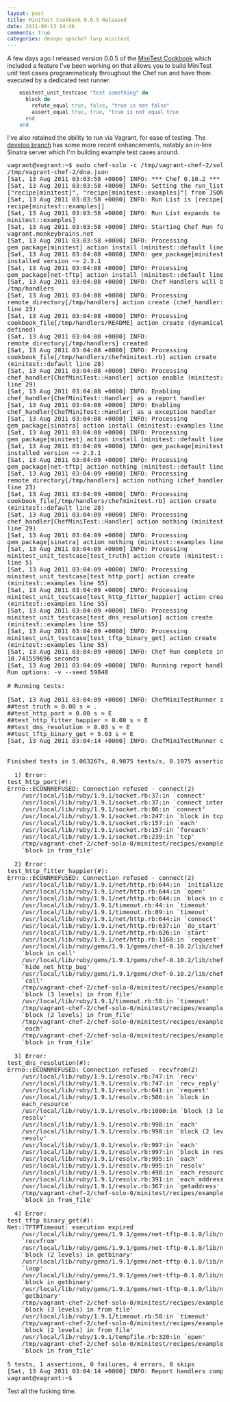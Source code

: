 ```yaml
---
layout: post
title: MiniTest Cookbook 0.0.5 Released
date: 2011-08-13 14:46
comments: true
categories: devops opschef lwrp minitest
---
```


A few days ago I released version 0.0.5 of the [MiniTest
Cookbook](https://github.com/fujin/minitest-cookbook) which included a
feature I've been working on that allows you to build MiniTest unit
test cases programmaticaly throughout the Chef run and have them
executed by a dedicated test runner.

``` ruby
    minitest_unit_testcase "test something" do
      block do
        refute_equal true, false, "true is not false"
        assert_equal true, true, "true is not equal true
      end
    end
```

I've also retained the ability to run via Vagrant, for ease of
testing. The [develop branch](https://github.com/fujin/minitest-cookbook/tree/develop) has some more recent enhancements, notably
an in-line Sinatra server which I'm building example test cases
around.

<pre>
vagrant@vagrant:~$ sudo chef-solo -c /tmp/vagrant-chef-2/solo.rb -j
/tmp/vagrant-chef-2/dna.json
[Sat, 13 Aug 2011 03:03:58 +0000] INFO: *** Chef 0.10.2 ***
[Sat, 13 Aug 2011 03:03:58 +0000] INFO: Setting the run_list to
["recipe[minitest]", "recipe[minitest::examples]"] from JSON
[Sat, 13 Aug 2011 03:03:58 +0000] INFO: Run List is [recipe[minitest],
recipe[minitest::examples]]
[Sat, 13 Aug 2011 03:03:58 +0000] INFO: Run List expands to [minitest,
minitest::examples]
[Sat, 13 Aug 2011 03:03:58 +0000] INFO: Starting Chef Run for
vagrant.monkeybrains.net
[Sat, 13 Aug 2011 03:03:58 +0000] INFO: Processing
gem_package[minitest] action install (minitest::default line 19)
[Sat, 13 Aug 2011 03:04:08 +0000] INFO: gem_package[minitest]
installed version ~> 2.3.1
[Sat, 13 Aug 2011 03:04:08 +0000] INFO: Processing
gem_package[net-tftp] action install (minitest::default line 24)
[Sat, 13 Aug 2011 03:04:08 +0000] INFO: Chef Handlers will be at:
/tmp/handlers
[Sat, 13 Aug 2011 03:04:08 +0000] INFO: Processing
remote_directory[/tmp/handlers] action create (chef_handler::default
line 23)
[Sat, 13 Aug 2011 03:04:08 +0000] INFO: Processing
cookbook_file[/tmp/handlers/README] action create (dynamically
defined)
[Sat, 13 Aug 2011 03:04:08 +0000] INFO:
remote_directory[/tmp/handlers] created
[Sat, 13 Aug 2011 03:04:08 +0000] INFO: Processing
cookbook_file[/tmp/handlers/chefminitest.rb] action create
(minitest::default line 28)
[Sat, 13 Aug 2011 03:04:08 +0000] INFO: Processing
chef_handler[ChefMiniTest::Handler] action enable (minitest::default
line 29)
[Sat, 13 Aug 2011 03:04:08 +0000] INFO: Enabling
chef_handler[ChefMiniTest::Handler] as a report handler
[Sat, 13 Aug 2011 03:04:08 +0000] INFO: Enabling
chef_handler[ChefMiniTest::Handler] as a exception handler
[Sat, 13 Aug 2011 03:04:08 +0000] INFO: Processing
gem_package[sinatra] action install (minitest::examples line 1)
[Sat, 13 Aug 2011 03:04:08 +0000] INFO: Processing
gem_package[minitest] action install (minitest::default line 19)
[Sat, 13 Aug 2011 03:04:09 +0000] INFO: gem_package[minitest]
installed version ~> 2.3.1
[Sat, 13 Aug 2011 03:04:09 +0000] INFO: Processing
gem_package[net-tftp] action nothing (minitest::default line 24)
[Sat, 13 Aug 2011 03:04:09 +0000] INFO: Processing
remote_directory[/tmp/handlers] action nothing (chef_handler::default
line 23)
[Sat, 13 Aug 2011 03:04:09 +0000] INFO: Processing
cookbook_file[/tmp/handlers/chefminitest.rb] action create
(minitest::default line 28)
[Sat, 13 Aug 2011 03:04:09 +0000] INFO: Processing
chef_handler[ChefMiniTest::Handler] action nothing (minitest::default
line 29)
[Sat, 13 Aug 2011 03:04:09 +0000] INFO: Processing
gem_package[sinatra] action nothing (minitest::examples line 1)
[Sat, 13 Aug 2011 03:04:09 +0000] INFO: Processing
minitest_unit_testcase[test_truth] action create (minitest::examples
line 5)
[Sat, 13 Aug 2011 03:04:09 +0000] INFO: Processing
minitest_unit_testcase[test_http_port] action create
(minitest::examples line 55)
[Sat, 13 Aug 2011 03:04:09 +0000] INFO: Processing
minitest_unit_testcase[test_http_fitter_happier] action create
(minitest::examples line 55)
[Sat, 13 Aug 2011 03:04:09 +0000] INFO: Processing
minitest_unit_testcase[test_dns_resolution] action create
(minitest::examples line 55)
[Sat, 13 Aug 2011 03:04:09 +0000] INFO: Processing
minitest_unit_testcase[test_tftp_binary_get] action create
(minitest::examples line 55)
[Sat, 13 Aug 2011 03:04:09 +0000] INFO: Chef Run complete in
10.741559696 seconds
[Sat, 13 Aug 2011 03:04:09 +0000] INFO: Running report handlers
Run options: -v --seed 59848

# Running tests:

[Sat, 13 Aug 2011 03:04:09 +0000] INFO: ChefMiniTestRunner starting
#<Class:0x00000004570568>#test_truth = 0.00 s = .
#<Class:0x00000004570400>#test_http_port = 0.00 s = E
#<Class:0x00000004570298>#test_http_fitter_happier = 0.00 s = E
#<Class:0x00000004570130>#test_dns_resolution = 0.03 s = E
#<Class:0x0000000456ffc8>#test_tftp_binary_get = 5.03 s = E
[Sat, 13 Aug 2011 03:04:14 +0000] INFO: ChefMiniTestRunner completed


Finished tests in 5.063267s, 0.9875 tests/s, 0.1975 assertions/s.

  1) Error:
test_http_port(#<Class:0x00000004570400>):
Errno::ECONNREFUSED: Connection refused - connect(2)
    /usr/local/lib/ruby/1.9.1/socket.rb:37:in `connect'
    /usr/local/lib/ruby/1.9.1/socket.rb:37:in `connect_internal'
    /usr/local/lib/ruby/1.9.1/socket.rb:86:in `connect'
    /usr/local/lib/ruby/1.9.1/socket.rb:247:in `block in tcp'
    /usr/local/lib/ruby/1.9.1/socket.rb:157:in `each'
    /usr/local/lib/ruby/1.9.1/socket.rb:157:in `foreach'
    /usr/local/lib/ruby/1.9.1/socket.rb:239:in `tcp'
    /tmp/vagrant-chef-2/chef-solo-0/minitest/recipes/examples.rb:18:in
    `block in from_file'

  2) Error:
test_http_fitter_happier(#<Class:0x00000004570298>):
Errno::ECONNREFUSED: Connection refused - connect(2)
    /usr/local/lib/ruby/1.9.1/net/http.rb:644:in `initialize'
    /usr/local/lib/ruby/1.9.1/net/http.rb:644:in `open'
    /usr/local/lib/ruby/1.9.1/net/http.rb:644:in `block in connect'
    /usr/local/lib/ruby/1.9.1/timeout.rb:44:in `timeout'
    /usr/local/lib/ruby/1.9.1/timeout.rb:89:in `timeout'
    /usr/local/lib/ruby/1.9.1/net/http.rb:644:in `connect'
    /usr/local/lib/ruby/1.9.1/net/http.rb:637:in `do_start'
    /usr/local/lib/ruby/1.9.1/net/http.rb:626:in `start'
    /usr/local/lib/ruby/1.9.1/net/http.rb:1168:in `request'
    /usr/local/lib/ruby/gems/1.9.1/gems/chef-0.10.2/lib/chef/rest/rest_request.rb:84:in
    `block in call'
    /usr/local/lib/ruby/gems/1.9.1/gems/chef-0.10.2/lib/chef/rest/rest_request.rb:99:in
    `hide_net_http_bug'
    /usr/local/lib/ruby/gems/1.9.1/gems/chef-0.10.2/lib/chef/rest/rest_request.rb:83:in
    `call'
    /tmp/vagrant-chef-2/chef-solo-0/minitest/recipes/examples.rb:30:in
    `block (3 levels) in from_file'
    /usr/local/lib/ruby/1.9.1/timeout.rb:58:in `timeout'
    /tmp/vagrant-chef-2/chef-solo-0/minitest/recipes/examples.rb:29:in
    `block (2 levels) in from_file'
    /tmp/vagrant-chef-2/chef-solo-0/minitest/recipes/examples.rb:26:in
    `each'
    /tmp/vagrant-chef-2/chef-solo-0/minitest/recipes/examples.rb:26:in
    `block in from_file'

  3) Error:
test_dns_resolution(#<Class:0x00000004570130>):
Errno::ECONNREFUSED: Connection refused - recvfrom(2)
    /usr/local/lib/ruby/1.9.1/resolv.rb:747:in `recv'
    /usr/local/lib/ruby/1.9.1/resolv.rb:747:in `recv_reply'
    /usr/local/lib/ruby/1.9.1/resolv.rb:641:in `request'
    /usr/local/lib/ruby/1.9.1/resolv.rb:506:in `block in
    each_resource'
    /usr/local/lib/ruby/1.9.1/resolv.rb:1000:in `block (3 levels) in
    resolv'
    /usr/local/lib/ruby/1.9.1/resolv.rb:998:in `each'
    /usr/local/lib/ruby/1.9.1/resolv.rb:998:in `block (2 levels) in
    resolv'
    /usr/local/lib/ruby/1.9.1/resolv.rb:997:in `each'
    /usr/local/lib/ruby/1.9.1/resolv.rb:997:in `block in resolv'
    /usr/local/lib/ruby/1.9.1/resolv.rb:995:in `each'
    /usr/local/lib/ruby/1.9.1/resolv.rb:995:in `resolv'
    /usr/local/lib/ruby/1.9.1/resolv.rb:498:in `each_resource'
    /usr/local/lib/ruby/1.9.1/resolv.rb:391:in `each_address'
    /usr/local/lib/ruby/1.9.1/resolv.rb:367:in `getaddress'
    /tmp/vagrant-chef-2/chef-solo-0/minitest/recipes/examples.rb:38:in
    `block in from_file'

  4) Error:
test_tftp_binary_get(#<Class:0x0000000456ffc8>):
Net::TFTPTimeout: execution expired
    /usr/local/lib/ruby/gems/1.9.1/gems/net-tftp-0.1.0/lib/net/tftp.rb:150:in
    `recvfrom'
    /usr/local/lib/ruby/gems/1.9.1/gems/net-tftp-0.1.0/lib/net/tftp.rb:150:in
    `block (2 levels) in getbinary'
    /usr/local/lib/ruby/gems/1.9.1/gems/net-tftp-0.1.0/lib/net/tftp.rb:149:in
    `loop'
    /usr/local/lib/ruby/gems/1.9.1/gems/net-tftp-0.1.0/lib/net/tftp.rb:149:in
    `block in getbinary'
    /usr/local/lib/ruby/gems/1.9.1/gems/net-tftp-0.1.0/lib/net/tftp.rb:148:in
    `getbinary'
    /tmp/vagrant-chef-2/chef-solo-0/minitest/recipes/examples.rb:49:in
    `block (3 levels) in from_file'
    /usr/local/lib/ruby/1.9.1/timeout.rb:58:in `timeout'
    /tmp/vagrant-chef-2/chef-solo-0/minitest/recipes/examples.rb:48:in
    `block (2 levels) in from_file'
    /usr/local/lib/ruby/1.9.1/tempfile.rb:320:in `open'
    /tmp/vagrant-chef-2/chef-solo-0/minitest/recipes/examples.rb:47:in
    `block in from_file'

5 tests, 1 assertions, 0 failures, 4 errors, 0 skips
[Sat, 13 Aug 2011 03:04:14 +0000] INFO: Report handlers complete
vagrant@vagrant:~$
</pre>

Test all the fucking time.
